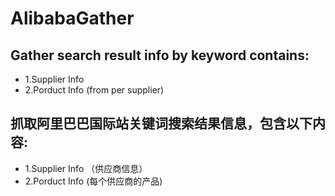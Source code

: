 # AlibabaGather

## Gather search result info by keyword contains:

* 1.Supplier Info
* 2.Porduct Info (from per supplier)

## 抓取阿里巴巴国际站关键词搜索结果信息，包含以下内容:

* 1.Supplier Info （供应商信息）
* 2.Porduct Info (每个供应商的产品)
